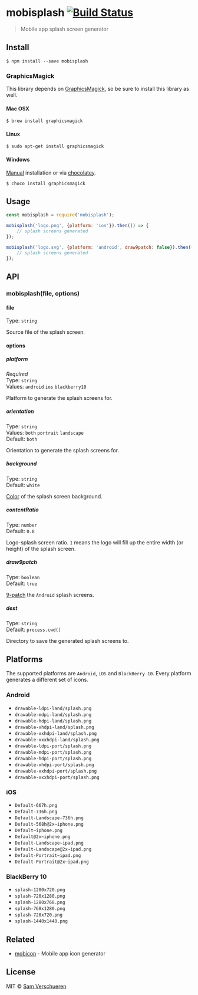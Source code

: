 # mobisplash [![Build Status](https://travis-ci.org/SamVerschueren/mobisplash.svg?branch=master)](https://travis-ci.org/SamVerschueren/mobisplash)

> Mobile app splash screen generator


## Install

```
$ npm install --save mobisplash
```

### GraphicsMagick

This library depends on [GraphicsMagick](http://www.graphicsmagick.org/), so be sure to install this library as well.

#### Mac OSX

```
$ brew install graphicsmagick
```

#### Linux

```
$ sudo apt-get install graphicsmagick
```

#### Windows

[Manual](http://www.graphicsmagick.org/INSTALL-windows.html) installation or via [chocolatey](https://chocolatey.org/).

```
$ choco install graphicsmagick
```


## Usage

```js
const mobisplash = require('mobisplash');

mobisplash('logo.png', {platform: 'ios'}).then(() => {
    // splash screens generated
});

mobisplash('logo.svg', {platform: 'android', draw9patch: false}).then(() => {
    // splash screens generated
});
```


## API

### mobisplash(file, options)

#### file

Type: `string`

Source file of the splash screen.

#### options

##### platform

*Required*  
Type: `string`  
Values: `android` `ios` `blackberry10`

Platform to generate the splash screens for.

##### orientation

Type: `string`  
Values: `both` `portrait` `landscape`  
Default: `both`

Orientation to generate the splash screens for.

##### background

Type: `string`  
Default: `white`

[Color](http://www.graphicsmagick.org/GraphicsMagick.html#details-fill) of the splash screen background.

##### contentRatio

Type: `number`  
Default: `0.8`

Logo-splash screen ratio. `1` means the logo will fill up the entire width (or height) of the splash screen.

##### draw9patch

Type: `boolean`  
Default: `true`

[9-patch](http://developer.android.com/tools/help/draw9patch.html) the `Android` splash screens.

##### dest

Type: `string`  
Default: `process.cwd()`

Directory to save the generated splash screens to.


## Platforms

The supported platforms are `Android`, `iOS` and `BlackBerry 10`. Every platform generates a different set of icons.

### Android

- `drawable-ldpi-land/splash.png`
- `drawable-mdpi-land/splash.png`
- `drawable-hdpi-land/splash.png`
- `drawable-xhdpi-land/splash.png`
- `drawable-xxhdpi-land/splash.png`
- `drawable-xxxhdpi-land/splash.png`
- `drawable-ldpi-port/splash.png`
- `drawable-mdpi-port/splash.png`
- `drawable-hdpi-port/splash.png`
- `drawable-xhdpi-port/splash.png`
- `drawable-xxhdpi-port/splash.png`
- `drawable-xxxhdpi-port/splash.png`

### iOS

- `Default-667h.png`
- `Default-736h.png`
- `Default-Landscape-736h.png`
- `Default-568h@2x~iphone.png`
- `Default~iphone.png`
- `Default@2x~iphone.png`
- `Default-Landscape~ipad.png`
- `Default-Landscape@2x~ipad.png`
- `Default-Portrait~ipad.png`
- `Default-Portrait@2x~ipad.png`

### BlackBerry 10

- `splash-1280x720.png`
- `splash-720x1280.png`
- `splash-1280x768.png`
- `splash-768x1280.png`
- `splash-720x720.png`
- `splash-1440x1440.png`


## Related

- [mobicon](https://github.com/SamVerschueren/mobicon) - Mobile app icon generator


## License

MIT © [Sam Verschueren](https://github.com/SamVerschueren)
